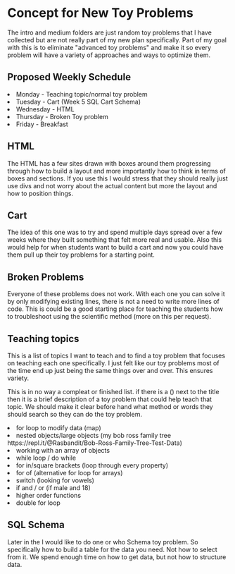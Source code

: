 # Concept for New Toy Problems

The intro and medium folders are just random toy problems that I have collected but are not really part of my new plan specifically. Part of my goal with this is to eliminate "advanced toy problems" and make it so every problem will have a variety of approaches and ways to optimize them.

## Proposed Weekly Schedule

<li>Monday - Teaching topic/normal toy problem</li>
<li>Tuesday - Cart (Week 5 SQL Cart Schema)</li>
<li>Wednesday - HTML</li>
<li>Thursday - Broken Toy problem</li>
<li>Friday - Breakfast</li>

## HTML

The HTML has a few sites drawn with boxes around them progressing through how to build a layout and more importantly how to think in terms of boxes and sections. If you use this I would stress that they should really just use divs and not worry about the actual content but more the layout and how to position things.

## Cart

The idea of this one was to try and spend multiple days spread over a few weeks where they built something that felt more real and usable. Also this would help for when students want to build a cart and now you could have them pull up their toy problems for a starting point.

## Broken Problems

Everyone of these problems does not work. With each one you can solve it by only modifying existing lines, there is not a need to write more lines of code. This is could be a good starting place for teaching the students how to troubleshoot using the scientific method (more on this per request).

## Teaching topics

This is a list of topics I want to teach and to find a toy problem that focuses on teaching each one specifically. I just felt like our toy problems most of the time end up just being the same things over and over. This ensures variety.

This is in no way a compleat or finished list. if there is a () next to the title then it is a brief description of a toy problem that could help teach that topic. We should make it clear before hand what method or words they should search so they can do the toy problem.

<li>for loop to modify data (map)</li>
<li>nested objects/large objects (my bob ross family tree https://repl.it/@Rasbandit/Bob-Ross-Family-Tree-Test-Data)</li>
<li>working with an array of objects</li>
<li>while loop / do while</li>
<li>for in/square brackets (loop through every property)</li>
<li>for of (alternative for loop for arrays)</li>
<li>switch (looking for vowels)</li>
<li>if and / or (if male and 18)</li>
<li>higher order functions</li>
<li>double for loop</li>

## SQL Schema

Later in the I would like to do one or who Schema toy problem. So specifically how to build a table for the data you need. Not how to select from it. We spend enough time on how to get data, but not how to structure data.